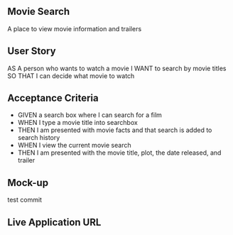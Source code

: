 ## Movie Search
A place to view movie information and trailers
## User Story
AS A person who wants to watch a movie
I WANT to search by movie titles 
SO THAT I can decide what movie to watch
## Acceptance Criteria
* GIVEN a search box where I can search for a film
* WHEN I type a movie title into searchbox
* THEN I am presented with movie facts and that search is added to search history
* WHEN I view the current movie search
* THEN I am presented with the movie title, plot, the date released, and trailer

## Mock-up
test commit

## Live Application URL
